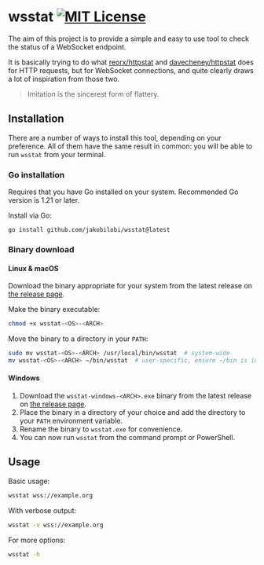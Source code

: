 # wsstat [![MIT License](http://img.shields.io/badge/license-MIT-blue.svg?style=flat-square)][license]

[license]: /LICENSE

The aim of this project is to provide a simple and easy to use tool to check the status of a WebSocket endpoint.

It is basically trying to do what [reorx/httpstat](https://github.com/reorx/httpstat) and [davecheney/httpstat](https://github.com/davecheney/httpstat) does for HTTP requests, but for WebSocket connections, and quite clearly draws a lot of inspiration from those two.

> Imitation is the sincerest form of flattery.

## Installation

There are a number of ways to install this tool, depending on your preference. All of them have the same result in common: you will be able to run `wsstat` from your terminal.

### Go installation

Requires that you have Go installed on your system. Recommended Go version is 1.21 or later.

Install via Go:

    go install github.com/jakobilobi/wsstat@latest

### Binary download

#### Linux & macOS

Download the binary appropriate for your system from the latest release on [the release page](https://github.com/jakobilobi/wsstat/releases).

Make the binary executable:

```sh
chmod +x wsstat-<OS>-<ARCH>
```

Move the binary to a directory in your `PATH`:

```sh
sudo mv wsstat-<OS>-<ARCH> /usr/local/bin/wsstat  # system-wide
mv wsstat-<OS>-<ARCH> ~/bin/wsstat  # user-specific, ensure ~/bin is in your PATH
```

#### Windows

1. Download the `wsstat-windows-<ARCH>.exe` binary from the latest release on [the release page](https://github.com/jakobilobi/wsstat/releases).
2. Place the binary in a directory of your choice and add the directory to your `PATH` environment variable.
3. Rename the binary to `wsstat.exe` for convenience.
4. You can now run `wsstat` from the command prompt or PowerShell.

## Usage

Basic usage:

```sh
wsstat wss://example.org
```

With verbose output:

```sh
wsstat -v wss://example.org
```

For more options:

```sh
wsstat -h
```
